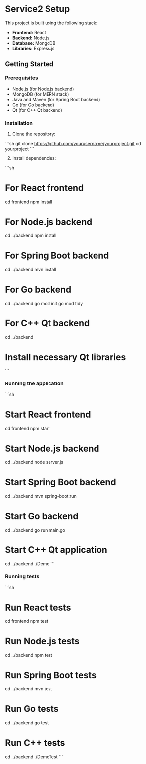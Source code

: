 
# Service2 Setup

This project is built using the following stack:

- **Frontend:** React
- **Backend:** Node.js
- **Database:** MongoDB
- **Libraries:** Express.js

## Getting Started

### Prerequisites

- Node.js (for Node.js backend)
- MongoDB (for MERN stack)
- Java and Maven (for Spring Boot backend)
- Go (for Go backend)
- Qt (for C++ Qt backend)

### Installation

1. Clone the repository:

\`\`\`sh
git clone https://github.com/yourusername/yourproject.git
cd yourproject
\`\`\`

2. Install dependencies:

\`\`\`sh
# For React frontend
cd frontend
npm install

# For Node.js backend
cd ../backend
npm install

# For Spring Boot backend
cd ../backend
mvn install

# For Go backend
cd ../backend
go mod init
go mod tidy

# For C++ Qt backend
cd ../backend
# Install necessary Qt libraries
\`\`\`

### Running the application

\`\`\`sh
# Start React frontend
cd frontend
npm start

# Start Node.js backend
cd ../backend
node server.js

# Start Spring Boot backend
cd ../backend
mvn spring-boot:run

# Start Go backend
cd ../backend
go run main.go

# Start C++ Qt application
cd ../backend
./Demo
\`\`\`

### Running tests

\`\`\`sh
# Run React tests
cd frontend
npm test

# Run Node.js tests
cd ../backend
npm test

# Run Spring Boot tests
cd ../backend
mvn test

# Run Go tests
cd ../backend
go test

# Run C++ tests
cd ../backend
./DemoTest
\`\`\`
